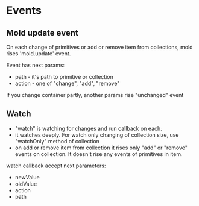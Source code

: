 # Events

## Mold update event

On each change of primitives or add or remove item from collections,
mold rises 'mold.update' event.

Event has next params:

* path - it's path to primitive or collection
* action - one of "change", "add", "remove"

If you change container partly, another params rise "unchanged" event


## Watch

* "watch" is watching for changes and run callback on each.
* it watches deeply. For watch only changing of collection size, use "watchOnly" method of collection
* on add or remove item from collection it rises only "add" or "remove" events on collection.
    It doesn't rise any events of primitives in item.

watch callback accept next parameters:

* newValue
* oldValue
* action
* path
